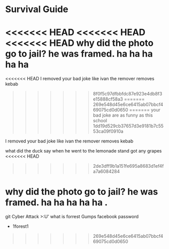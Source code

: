 # Survival Guide

<<<<<<< HEAD
<<<<<<< HEAD
<<<<<<< HEAD
why did the photo go to jail? he was framed. ha ha ha ha ha 
=======
<<<<<<< HEAD
I removed your bad joke like ivan the remover removes kebab
>>>>>>> 8f0f5c97dfbbfdc87e923e4db8f3e15888cf58a3
=======
>>>>>>> 269e548d45e6ce6415ab07bbcf469075cd0d0650
=======
your bad joke are as funny as this school
>>>>>>> 1dd19d529cb37657d3e9181b7c5553ca09f0910a

I removed your bad joke like ivan the remover removes kebab

what did the duck say when he went to the lemonade stand 
got any grapes 
<<<<<<< HEAD
>>>>>>> 2de3dff9b1a151fe695a8683d1ef4fa7a6084284


why did the photo go to jail?
he was framed. ha ha ha ha ha .
=======
git
Cyber Attack >:U' what is forrest Gumps facebook password
* 1forest1
>>>>>>> 269e548d45e6ce6415ab07bbcf469075cd0d0650

